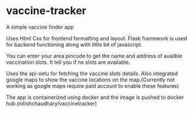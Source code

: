 # vaccine-tracker
A simple vaccine finder app

Uses Html Css for frontend formatting and layout.
Flask framework is used for backend functioning along with little bit of javascript.

You can enter your area pincode to get the name and address of availble vaccination slots. It tell you if no slots are available.

Uses the api-setu for fetching the vaccine slots details. Also integrated google maps to show the vaccine locations on the map.(Currently not working as google maps require 
paid account to enable these features)

The app is containerized using docker and the image is pushed to docker hub.(nitishchaudhary/vaccinetracker)
